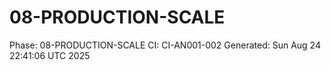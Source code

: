 # 08-PRODUCTION-SCALE
Phase: 08-PRODUCTION-SCALE
CI: CI-AN001-002
Generated: Sun Aug 24 22:41:06 UTC 2025
